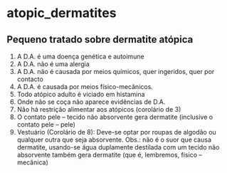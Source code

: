 # atopic_dermatites
## Pequeno tratado sobre dermatite atópica    

1. A D.A. é uma doença genética e autoimune
2. A D.A. não é uma alergia
3. A D.A. não é causada por meios químicos, quer ingeridos, quer por contacto
4. A D.A. é causada por meios físico-mecânicos.
5. Todo atópico adulto é viciado em histamina
6. Onde não se coça não aparece evidências de D.A.
7. Não há restrição alimentar aos atópicos (corolário de 3)
8. O contato pele – tecido não absorvente gera dermatite (inclusive o contato pele –
pele)
9. Vestuário (Corolário de 8): Deve-se optar por roupas de algodão ou qualquer outra
que seja absorvente. Obs.: não é o suor que causa dermatite, usando-se água
duplamente destilada com um tecido não absorvente também gera dermatite (que é,
lembremos, físico – mecânica)
